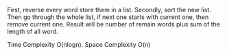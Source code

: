 First, reverse every word store them in a list. Secondly, sort the new list. Then go through the whole list, if next one starts with current one, then remove current one.  Result will be number of remain words plus sum of the length of all word.

Time Complexity O(nlogn). Space Complexity O(n)